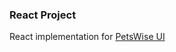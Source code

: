 ### React Project

React implementation for [PetsWise UI](https://www.figma.com/file/S5j4op95LlYLKGqDKm2e1N/PetsWise-(Community)?node-id=0%3A1) 

